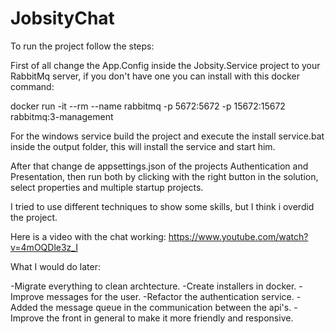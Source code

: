 # JobsityChat

To run the project follow the steps:

First of all change the App.Config inside the Jobsity.Service project to your RabbitMq server, if you don't have one you can install with this docker command:

docker run -it --rm --name rabbitmq -p 5672:5672 -p 15672:15672 rabbitmq:3-management

For the windows service build the project and execute the install service.bat inside the output folder, this will install the service and start him.

After that change de appsettings.json of the projects Authentication and Presentation, then run both by clicking with the right button in the solution, select properties and multiple startup projects.

I tried to use different techniques to show some skills, but I think i overdid the project.

Here is a video with the chat working: https://www.youtube.com/watch?v=4mOQDle3z_I

What I would do later:

-Migrate everything to clean archtecture.
-Create installers in docker.
-Improve messages for the user.
-Refactor the authentication service.
-Added the message queue in the communication between the api's.
-Improve the front in general to make it more friendly and responsive.
